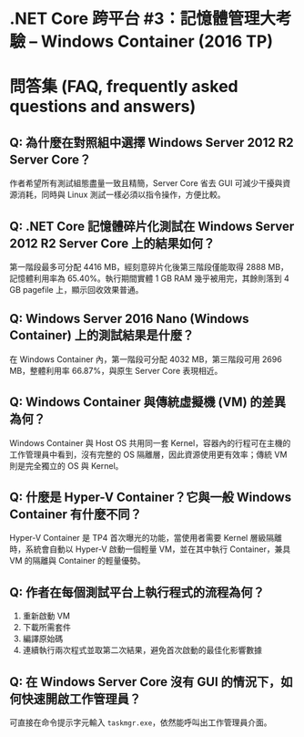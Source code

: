 # .NET Core 跨平台 #3：記憶體管理大考驗 – Windows Container (2016 TP)

# 問答集 (FAQ, frequently asked questions and answers)

## Q: 為什麼在對照組中選擇 Windows Server 2012 R2 Server Core？
作者希望所有測試組態盡量一致且精簡，Server Core 省去 GUI 可減少干擾與資源消耗，同時與 Linux 測試一樣必須以指令操作，方便比較。

## Q: .NET Core 記憶體碎片化測試在 Windows Server 2012 R2 Server Core 上的結果如何？
第一階段最多可分配 4416 MB，經刻意碎片化後第三階段僅能取得 2888 MB，記憶體利用率為 65.40%。執行期間實體 1 GB RAM 幾乎被用完，其餘則落到 4 GB pagefile 上，顯示回收效果普通。

## Q: Windows Server 2016 Nano (Windows Container) 上的測試結果是什麼？
在 Windows Container 內，第一階段可分配 4032 MB，第三階段可用 2696 MB，整體利用率 66.87%，與原生 Server Core 表現相近。

## Q: Windows Container 與傳統虛擬機 (VM) 的差異為何？
Windows Container 與 Host OS 共用同一套 Kernel，容器內的行程可在主機的工作管理員中看到，沒有完整的 OS 隔離層，因此資源使用更有效率；傳統 VM 則是完全獨立的 OS 與 Kernel。

## Q: 什麼是 Hyper-V Container？它與一般 Windows Container 有什麼不同？
Hyper-V Container 是 TP4 首次曝光的功能，當使用者需要 Kernel 層級隔離時，系統會自動以 Hyper-V 啟動一個輕量 VM，並在其中執行 Container，兼具 VM 的隔離與 Container 的輕量優勢。

## Q: 作者在每個測試平台上執行程式的流程為何？
1. 重新啟動 VM  
2. 下載所需套件  
3. 編譯原始碼  
4. 連續執行兩次程式並取第二次結果，避免首次啟動的最佳化影響數據

## Q: 在 Windows Server Core 沒有 GUI 的情況下，如何快速開啟工作管理員？
可直接在命令提示字元輸入 `taskmgr.exe`，依然能呼叫出工作管理員介面。